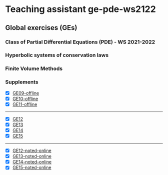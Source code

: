 # Teaching assistant ge-pde-ws2122

## Global exercises (GEs)

### Class of Partial Differential Equations (PDE) - WS 2021-2022
### Hyperbolic systems of conservation laws
### Finite Volume Methods

### Supplements

- [x] [GE09-offline](https://github.com/tuanvo-git/ge-pde-ws2122/blob/main/GE09/ge-09.pdf) 
- [x] [GE10-offline](https://github.com/tuanvo-git/ge-pde-ws2122/blob/main/GE09/ge-10.pdf)
- [x] [GE11-offline](https://github.com/tuanvo-git/ge-pde-ws2122/blob/main/GE09/ge-11.pdf)
---
- [x] [GE12](https://github.com/tuanvo-git/ge-pde-ws2122/blob/main/GE12/ge-12.pdf) 
- [x] [GE13](https://github.com/tuanvo-git/ge-pde-ws2122/blob/main/GE12/ge-13.pdf) 
- [x] [GE14](https://github.com/tuanvo-git/ge-pde-ws2122/blob/main/GE12/ge-14.pdf) 
- [x] [GE15](https://github.com/tuanvo-git/ge-pde-ws2122/blob/main/GE12/ge-15.pdf) 
---
- [x] [GE12-noted-online](https://github.com/tuanvo-git/ge-pde-ws2122/blob/main/GE12/ge-12-noted.pdf) 
- [x] [GE13-noted-online](https://github.com/tuanvo-git/ge-pde-ws2122/blob/main/GE13/ge-13-noted.pdf)
- [x] [GE14-noted-online](https://github.com/tuanvo-git/ge-pde-ws2122/blob/main/GE13/ge-14-noted.pdf)
- [x] [GE15-noted-online](https://github.com/tuanvo-git/ge-pde-ws2122/blob/main/GE13/ge-15-noted.pdf)